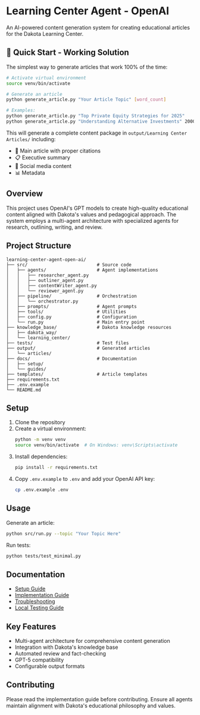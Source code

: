 # Learning Center Agent - OpenAI

An AI-powered content generation system for creating educational articles for the Dakota Learning Center.

## 🚀 Quick Start - Working Solution

The simplest way to generate articles that work 100% of the time:

```bash
# Activate virtual environment
source venv/bin/activate

# Generate an article
python generate_article.py "Your Article Topic" [word_count]

# Examples:
python generate_article.py "Top Private Equity Strategies for 2025"
python generate_article.py "Understanding Alternative Investments" 2000
```

This will generate a complete content package in `output/Learning Center Articles/` including:
- 📄 Main article with proper citations
- 📋 Executive summary  
- 📱 Social media content
- 📊 Metadata

## Overview

This project uses OpenAI's GPT models to create high-quality educational content aligned with Dakota's values and pedagogical approach. The system employs a multi-agent architecture with specialized agents for research, outlining, writing, and review.

## Project Structure

```
learning-center-agent-open-ai/
├── src/                          # Source code
│   ├── agents/                   # Agent implementations
│   │   ├── researcher_agent.py
│   │   ├── outliner_agent.py
│   │   ├── contentWriter_agent.py
│   │   └── reviewer_agent.py
│   ├── pipeline/                 # Orchestration
│   │   └── orchestrator.py
│   ├── prompts/                  # Agent prompts
│   ├── tools/                    # Utilities
│   ├── config.py                 # Configuration
│   └── run.py                    # Main entry point
├── knowledge_base/               # Dakota knowledge resources
│   ├── dakota_way/
│   └── learning_center/
├── tests/                        # Test files
├── output/                       # Generated articles
│   └── articles/
├── docs/                         # Documentation
│   ├── setup/
│   └── guides/
├── templates/                    # Article templates
├── requirements.txt
├── .env.example
└── README.md
```

## Setup

1. Clone the repository
2. Create a virtual environment:
   ```bash
   python -m venv venv
   source venv/bin/activate  # On Windows: venv\Scripts\activate
   ```
3. Install dependencies:
   ```bash
   pip install -r requirements.txt
   ```
4. Copy `.env.example` to `.env` and add your OpenAI API key:
   ```bash
   cp .env.example .env
   ```

## Usage

Generate an article:
```bash
python src/run.py --topic "Your Topic Here"
```

Run tests:
```bash
python tests/test_minimal.py
```

## Documentation

- [Setup Guide](docs/setup/SETUP_GPT5.md)
- [Implementation Guide](docs/guides/IMPLEMENTATION_GUIDE.md)
- [Troubleshooting](docs/guides/TROUBLESHOOTING.md)
- [Local Testing Guide](docs/setup/LOCAL_TESTING_GUIDE.md)

## Key Features

- Multi-agent architecture for comprehensive content generation
- Integration with Dakota's knowledge base
- Automated review and fact-checking
- GPT-5 compatibility
- Configurable output formats

## Contributing

Please read the implementation guide before contributing. Ensure all agents maintain alignment with Dakota's educational philosophy and values.
